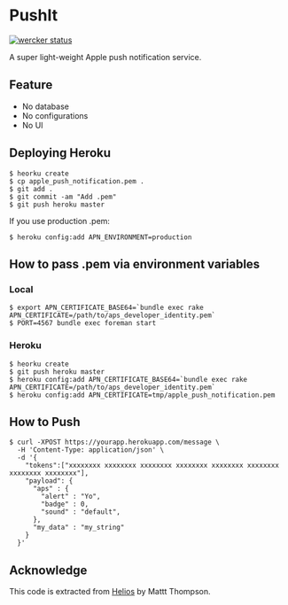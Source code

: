 # PushIt

[![wercker status](https://app.wercker.com/status/183fcb9b8bc0678d9571d1fa8d29ff59/s "wercker status")](https://app.wercker.com/project/bykey/183fcb9b8bc0678d9571d1fa8d29ff59)

A super light-weight Apple push notification service.

## Feature

* No database
* No configurations
* No UI

## Deploying Heroku

    $ heorku create
    $ cp apple_push_notification.pem .
    $ git add .
    $ git commit -am "Add .pem"
    $ git push heroku master

If you use production .pem:

    $ heroku config:add APN_ENVIRONMENT=production

## How to pass .pem via environment variables

### Local

    $ export APN_CERTIFICATE_BASE64=`bundle exec rake APN_CERTIFICATE=/path/to/aps_developer_identity.pem`
    $ PORT=4567 bundle exec foreman start

### Heroku

    $ heorku create
    $ git push heroku master
    $ heroku config:add APN_CERTIFICATE_BASE64=`bundle exec rake APN_CERTIFICATE=/path/to/aps_developer_identity.pem`
    $ heroku config:add APN_CERTIFICATE=tmp/apple_push_notification.pem

## How to Push

    $ curl -XPOST https://yourapp.herokuapp.com/message \
      -H 'Content-Type: application/json' \
      -d '{
        "tokens":["xxxxxxxx xxxxxxxx xxxxxxxx xxxxxxxx xxxxxxxx xxxxxxxx xxxxxxxx xxxxxxxx"],
        "payload": {
          "aps" : {
            "alert" : "Yo",
            "badge" : 0,
            "sound" : "default",
          },
          "my_data" : "my_string"
        }
      }'

## Acknowledge
This code is extracted from [Helios](http://helios.io/) by Mattt Thompson.

